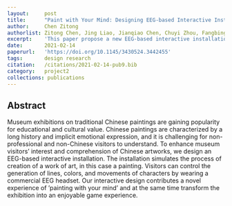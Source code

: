 ```yaml
---
layout:     post
title:      "Paint with Your Mind: Designing EEG-based Interactive Installation for Traditional Chinese Artworks"
author:     Chen Zitong
authorlist: Zitong Chen, Jing Liao, Jianqiao Chen, Chuyi Zhou, Fangbing Chai, Yang Wu, Preben Hansen
excerpt:    'This paper propose a new EEG-based interactive installation for Chinese traditional artworks.'
date:       2021-02-14
paperurl:   'https://doi.org/10.1145/3430524.3442455'
tags: 		design research
citation:   /citations/2021-02-14-pub9.bib
category:   project2
collections: publications
---
```


## Abstract
Museum exhibitions on traditional Chinese paintings are gaining popularity for educational and cultural value. Chinese paintings are characterized by a long history and implicit emotional expression, and it is challenging for non-professional and non-Chinese visitors to understand. To enhance museum visitors’ interest and comprehension of Chinese artworks, we design an EEG-based interactive installation. The installation simulates the process of creation of a work of art, in this case a painting. Visitors can control the generation of lines, colors, and movements of characters by wearing a commercial EEG headset. Our interactive design contributes a novel experience of ’painting with your mind’ and at the same time transform the exhibition into an enjoyable game experience.
